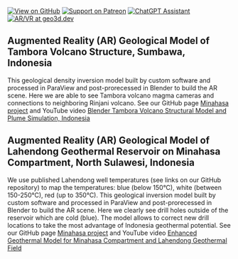 <!-- Import the component -->
<script type="module" src="https://unpkg.com/@google/model-viewer/dist/model-viewer.min.js"></script>
<style>
model-viewer {
  width: 500px;
  height: 300px;
}
</style>
[![View on GitHub](https://img.shields.io/badge/GitHub-View%20on%20GitHub-blue)](https://github.com/AlexeyPechnikov/geo3d)
[![Support on Patreon](https://img.shields.io/badge/Patreon-Support-orange.svg)](https://www.patreon.com/pechnikov)
[![ChatGPT Assistant](https://img.shields.io/badge/ChatGPT-Assistant-green?logo=openai)](https://geo3d.dev/ai)
[![AR/VR at geo3d.dev](https://img.shields.io/badge/AR%2FVR-geo3d.dev%2Far-yellow)](https://geo3d.dev/ar)

## Augmented Reality (AR) Geological Model of Tambora Volcano Structure, Sumbawa, Indonesia

This geological density inversion model built by custom software and processed in ParaView and post-prorecessed in Blender to build the AR scene. Here we are able to see Tambora volcano magma cameras and connections to neighboring Rinjani volcano. See our GitHub page [Minahasa project](https://github.com/mobigroup/ParaView-Blender-AR/tree/master/Tambora) and YouTube video [Blender Tambora Volcano Structural Model and Plume Simulation, Indonesia](https://www.youtube.com/watch?v=0rp30Ez1s1Y)

<div><model-viewer
    loading="eager"
    src="Tambora.glb"
    ios-src="Tambora.usdz"
    poster="Tambora.jpg"
    ar
    ar-modes="webxr scene-viewer quick-look fallback"
    camera-controls
    alt="3D model"
/></div>

## Augmented Reality (AR) Geological Model of Lahendong Geothermal Reservoir on Minahasa Compartment, North Sulawesi, Indonesia

We use published Lahendong well temperatures (see links on our GitHub repository) to map the temperatures: blue (below 150°C), white (between 150-250°C), red (up to 350°C). This geological inversion model built by custom software and processed in ParaView and post-prorecessed in Blender to build the AR scene. Here we clearly see drill holes outside of the reservoir which are cold (blue). The model allows to correct new drill locations to take the most advantage of Indonesia geothermal potential. See our GitHub page [Minahasa project](https://github.com/mobigroup/ParaView-Blender-AR/tree/master/Minahasa) and YouTube video [Enhanced Geothermal Model for Minahasa Compartment and Lahendong Geothermal Field](https://m.youtube.com/watch?v=hQPmpvsdppM)

<div><model-viewer
    src="Minahasa.glb"
    ios-src="Minahasa.usdz"
    poster="Minahasa.jpg"
    ar
    ar-modes="webxr scene-viewer quick-look fallback"
    camera-controls
    alt="3D model"
/></div>

